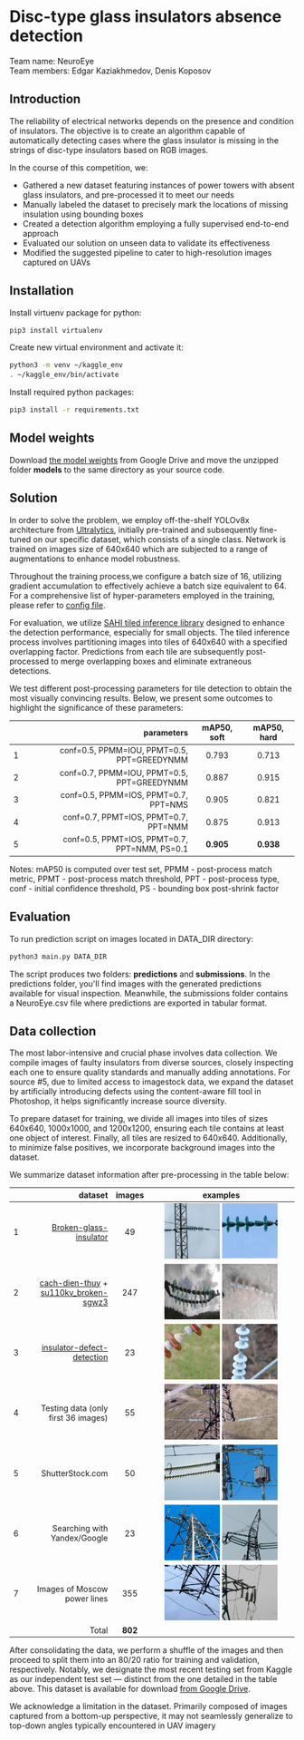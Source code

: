 # Disc-type glass insulators absence detection

Team name: NeuroEye  
Team members: Edgar Kaziakhmedov, Denis Koposov

## Introduction

The reliability of electrical networks depends on the presence and condition of insulators. The objective is to create an algorithm capable of automatically detecting cases where the glass insulator is missing in the strings of disc-type insulators based on RGB images.  

In the course of this competition, we:
* Gathered a new dataset featuring instances of power towers with absent glass insulators, and pre-processed it to meet our needs
* Manually labeled the dataset to precisely mark the locations of missing insulation using bounding boxes
* Created a detection algorithm employing a fully supervised end-to-end approach
* Evaluated our solution on unseen data to validate its effectiveness
* Modified the suggested pipeline to cater to high-resolution images captured on UAVs

## Installation

Install virtuenv package for python:
```sh
pip3 install virtualenv
```

Create new virtual environment and activate it:
```sh
python3 -m venv ~/kaggle_env
. ~/kaggle_env/bin/activate
```

Install required python packages:
```sh
pip3 install -r requirements.txt
```

## Model weights

Download [the model weights](https://drive.google.com/file/d/1gweLmrbDAfyAiRBXGQC2RS2wiYdlCJ3f/view?usp=sharing) from Google Drive and move the unzipped folder **models** to the same directory as your source code.

## Solution

In order to solve the problem, we employ off-the-shelf YOLOv8x architecture from [Ultralytics](https://docs.ultralytics.com/), initially pre-trained and subsequently fine-tuned on our specific dataset, which consists of a single class. Network is trained on images size of 640x640 which are subjected to a range of augmentations to enhance model robustness.  

Throughout the training process,we configure a batch size of 16, utilizing gradient accumulation to effectively achieve a batch size equivalent to 64. For a comprehensive list of hyper-parameters employed in the training, please refer to [config file](configs/train/yolov8x_adamw_best.yaml).  

For evaluation, we utilize [SAHI tiled inference library](https://docs.ultralytics.com/guides/sahi-tiled-inference/#introduction-to-sahi) designed to enhance the detection performance, especially for small objects. The tiled inference process involves partitioning images into tiles of 640x640 with a specified overlapping factor. Predictions from each tile are subsequently post-processed to merge overlapping boxes and eliminate extraneous detections.

We test different post-processing parameters for tile detection to obtain the most visually convincing results. Below, we present some outcomes to highlight the significance of these parameters:

|   | parameters | mAP50, soft | mAP50, hard |
|:-:|--:|:-:|:-:|
| 1 | conf=0.5, PPMM=IOU, PPMT=0.5, PPT=GREEDYNMM | 0.793 | 0.713 |
| 2 | conf=0.7, PPMM=IOU, PPMT=0.5, PPT=GREEDYNMM | 0.887 | 0.915 |
| 3 | conf=0.5, PPMM=IOS, PPMT=0.7, PPT=NMS | 0.905 | 0.821 |
| 4 | conf=0.7, PPMT=IOS, PPMT=0.7, PPT=NMM | 0.875 | 0.913 |
| 5 | conf=0.5, PPMT=IOS, PPMT=0.7, PPT=NMM, PS=0.1 | **0.905** | **0.938** |

Notes: mAP50 is computed over test set, PPMM - post-process match metric, PPMT - post-process match threshold, PPT - post-process type, conf - initial confidence threshold, PS - bounding box post-shrink factor

## Evaluation

To run prediction script on images located in DATA_DIR directory:

```sh
python3 main.py DATA_DIR
```

The script produces two folders: **predictions** and **submissions**. In the predictions folder, you'll find images with the generated predictions available for visual inspection. Meanwhile, the submissions folder contains a NeuroEye.csv file where predictions are exported in tabular format.

## Data collection

The most labor-intensive and crucial phase involves data collection. We compile images of faulty insulators from diverse sources, closely inspecting each one to ensure quality standards and manually adding annotations. For source #5, due to limited access to imagestock data, we expand the dataset by artificially introducing defects using the content-aware fill tool in Photoshop, it helps significantly increase source diversity. 

To prepare dataset for training, we divide all images into tiles of sizes 640x640, 1000x1000, and 1200x1200, ensuring each tile contains at least one object of interest. Finally, all tiles are resized to 640x640.  Additionally, to minimize false positives, we incorporate background images into the dataset. 

We summarize dataset information after pre-processing in the table below:

|   | dataset | images | examples |
|:-:|--:|:-:|:-:|
| 1 | [Broken-glass-insulator](https://universe.roboflow.com/deep-learning-wpmkc/broken-glass-insulator) | 49 | <img src="./images/52a3_jpg.rf.765d5a3259f26408e1ce6f029ba8ff45_0.JPG" width=40% > <img src="./images/8a2_jpg.rf.5f85bb3d046c3e6d991cd78ea76cea7c_0.JPG" width=40% > |
| 2 | [cach-dien-thuy](https://universe.roboflow.com/osu/cach-dien-thuy) + [su110kv_broken-sgwz3](https://universe.roboflow.com/osu/su110kv_broken-sgwz3) | 247 | <img src="./images/Su-kep-vo-10-2-_jpg.rf.eeb018c90db435a32bdb5ba5a67c218d.jpg" width=40% > <img src="./images/su110kv_vo-563-_jpg.rf.c38a29e984f82838ee795a6fbc6ffd6d.jpg" width=40% > |
| 3 | [insulator-defect-detection](https://datasetninja.com/insulator-defect-detection#download) | 23 | <img src="./images/150394_0.JPG" width=40% > <img src="./images/170128_1.JPG" width=40% > |
| 4 | Testing data (only first 36 images) | 55 | <img src="./images/DJI_0036_1.JPG" width=40% > <img src="./images/DJI_0057_1.JPG" width=40% > |
| 5 | ShutterStock.com | 50 | <img src="./images/shutterstock_2386826569_0_3.jpg" width=40% > <img src="./images/shutterstock_2388648951_0_7.jpg" width=40% > |
| 6 | Searching with Yandex/Google | 23 | <img src="./images/0007_0.JPG" width=40% > <img src="./images/0009_0.JPG" width=40% > |
| 7 | Images of Moscow power lines | 355 | <img src="./images/IMG_1826_0.JPG" width=40% > <img src="./images/IMG_20231223_133500_0.JPG" width=40% > |
|   | Total | **802** | |

After consolidating the data, we perform a shuffle of the images and then proceed to split them into an 80/20 ratio for training and validation, respectively. Notably, we designate the most recent testing set from Kaggle as our independent test set — distinct from the one detailed in the table above. This dataset is available for download [from Google Drive](https://drive.google.com/file/d/1-_A4Oi-Hg6dT4y6uSZLk7ey-zfJKPOVm/view?usp=sharing).

We acknowledge a limitation in the dataset. Primarily composed of images captured from a bottom-up perspective, it may not seamlessly generalize to top-down angles typically encountered in UAV imagery